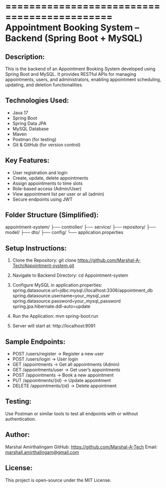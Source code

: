 ============================================
 Appointment Booking System – Backend (Spring Boot + MySQL)
============================================

Description:
-------------
This is the backend of an Appointment Booking System developed using Spring Boot and MySQL. It provides RESTful APIs for managing appointments, users, and administrators, enabling appointment scheduling, updating, and deletion functionalities.

Technologies Used:
-------------------
- Java 17
- Spring Boot
- Spring Data JPA
- MySQL Database
- Maven
- Postman (for testing)
- Git & GitHub (for version control)

Key Features:
--------------
- User registration and login
- Create, update, delete appointments
- Assign appointments to time slots
- Role-based access (Admin/User)
- View appointment list per user or all (admin)
- Secure endpoints using JWT 

Folder Structure (Simplified):
------------------------------
appointment-system/
├── controller/
├── service/
├── repository/
├── model/
├── dto/
├── config/
└── application.properties

Setup Instructions:
--------------------
1. Clone the Repository:
   git clone https://github.com/Marshal-A-Tech/Appointment-system.git

2. Navigate to Backend Directory:
   cd Appointment-system

3. Configure MySQL in application.properties:
   spring.datasource.url=jdbc:mysql://localhost:3306/appointment_db
   spring.datasource.username=your_mysql_user
   spring.datasource.password=your_mysql_password
   spring.jpa.hibernate.ddl-auto=update

4. Run the Application:
   mvn spring-boot:run

5. Server will start at:
   http://localhost:9091

Sample Endpoints:
------------------
- POST   /users/register       → Register a new user
- POST   /users/login          → User login
- GET    /appointments         → Get all appointments (Admin)
- GET    /appointments/user    → Get user’s appointments
- POST   /appointments         → Book a new appointment
- PUT    /appointments/{id}    → Update appointment
- DELETE /appointments/{id}   → Delete appointment

Testing:
---------
Use Postman or similar tools to test all endpoints with or without authentication.

Author:
--------
Marshal Amirthalingam
GitHub: https://github.com/Marshal-A-Tech
Email: marshall.amirthalingam@gmail.com

License:
---------
This project is open-source under the MIT License.

